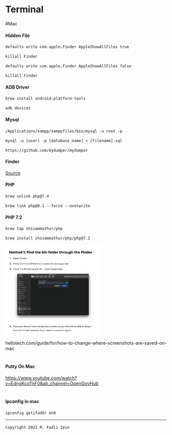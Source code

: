 # Terminal

#Mac

#### Hidden File
```
defaults write com.apple.Finder AppleShowAllFiles true
```
```
killall Finder
```
```
defaults write com.apple.Finder AppleShowAllFiles false
```
```
killall Finder
```

#### ADB Driver
```
brew install android-platform-tools
```
```
adb devices
```

#### Mysql
```
/Applications/xampp/xamppfiles/bin/mysql -u root -p
```
```
mysql -u [user] -p [database_name] < [filename].sql
```
```
https://github.com/mydumper/mydumper
```

#### Finder

[Source](https://macpaw.com/how-to/access-bin-folder-mac)

#### PHP
```
brew unlink php@7.4
```
```
brew link php@8.1 --force --overwrite
```

#### PHP 7.2
```
brew tap shivammathur/php
```
```
brew install shivammathur/php/php@7.2
```

<pre>
<img src="https://github.com/gzeinnumer/Terminal/blob/master/preview/preview1.png" width="300">
</pre>

hellotech.com/guide/for/how-to-change-where-screenshots-are-saved-on-mac

#
#### Putty On Mac

https://www.youtube.com/watch?v=EdngKcoTnF0&ab_channel=OpenGovHub

#
#### Ipconfig in mac
```
ipconfig getifaddr en0
```

---

```
Copyright 2022 M. Fadli Zein
```